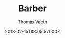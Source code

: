 ---
title: Barber
github: https://github.com/samesies/barber-jekyll
demo: https://barber.samesies.io/
author: Thomas Vaeth
ssg:
  - Jekyll
cms:
  - No Cms
date: 2018-02-15T03:05:57.000Z
stale: true
disabled: true
disabled_reason: error checking demo url
---